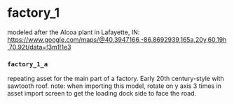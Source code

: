 # factory_1

modeled after the Alcoa plant in Lafayette, IN: https://www.google.com/maps/@40.3947166,-86.8692939,165a,20y,60.19h,70.92t/data=!3m1!1e3

### `factory_1_a`
repeating asset for the main part of a factory. Early 20th century-style with sawtooth roof.
note: when importing this model, rotate on y axis 3 times in asset import screen to get the loading dock side to face the road.

